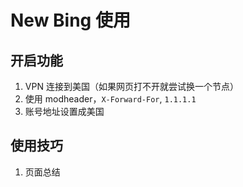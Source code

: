 # New Bing 使用

## 开启功能

1. VPN 连接到美国（如果网页打不开就尝试换一个节点）
1. 使用 modheader，`X-Forward-For`, `1.1.1.1`
1. 账号地址设置成美国

## 使用技巧

1. 页面总结